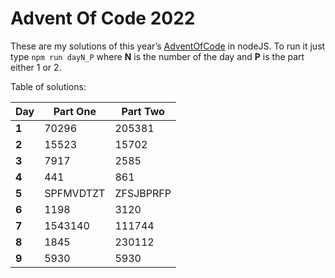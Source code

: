 # Advent Of Code 2022
These are my solutions of this year’s [AdventOfCode](https://adventofcode.com/2022) in nodeJS.
To run it just type `npm run dayN_P` where **N** is the number of the day and **P** is the part either 1 or 2.

Table of solutions:

| Day   | Part One  | Part Two  |
|-------|-----------|-----------|
| **1** | 70296     | 205381    |
| **2** | 15523     | 15702     |
| **3** | 7917      | 2585      |
| **4** | 441       | 861       |
| **5** | SPFMVDTZT | ZFSJBPRFP |
| **6** | 1198      | 3120      |
| **7** | 1543140   | 111744    |
| **8** | 1845      | 230112    |
| **9** | 5930      | 5930      |